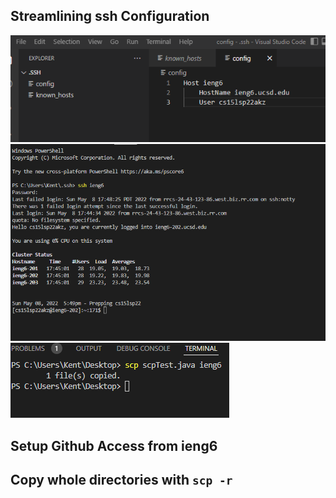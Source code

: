 
## Streamlining ssh Configuration
![sshconfig](sshConfig.png)
![sshlogin](sshLogin.png)
![scpTest](scpTest.png)

## Setup Github Access from ieng6

## Copy whole directories with `scp -r`

